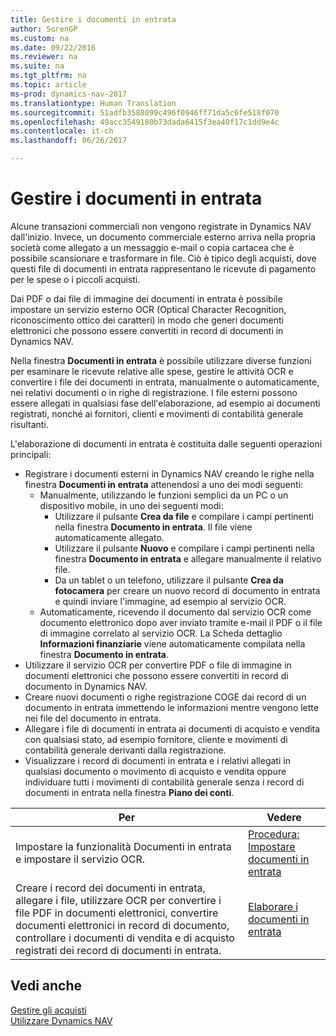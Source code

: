```yaml
---
title: Gestire i documenti in entrata
author: SorenGP
ms.custom: na
ms.date: 09/22/2016
ms.reviewer: na
ms.suite: na
ms.tgt_pltfrm: na
ms.topic: article
ms-prod: dynamics-nav-2017
ms.translationtype: Human Translation
ms.sourcegitcommit: 51adfb3588099c496f0946ff71da5c6fe518f070
ms.openlocfilehash: 49acc3549180b73dada6415f3ea40f17c1dd9e4c
ms.contentlocale: it-ch
ms.lasthandoff: 06/26/2017

---
```


# <a name="manage-incoming-documents"></a>Gestire i documenti in entrata
Alcune transazioni commerciali non vengono registrate in Dynamics NAV dall'inizio. Invece, un documento commerciale esterno arriva nella propria società come allegato a un messaggio e-mail o copia cartacea che è possibile scansionare e trasformare in file. Ciò è tipico degli acquisti, dove questi file di documenti in entrata rappresentano le ricevute di pagamento per le spese o i piccoli acquisti.

Dai PDF o dai file di immagine dei documenti in entrata è possibile impostare un servizio esterno OCR (Optical Character Recognition, riconoscimento ottico dei caratteri) in modo che generi documenti elettronici che possono essere convertiti in record di documenti in Dynamics NAV.

Nella finestra **Documenti in entrata** è possibile utilizzare diverse funzioni per esaminare le ricevute relative alle spese, gestire le attività OCR e convertire i file dei documenti in entrata, manualmente o automaticamente, nei relativi documenti o in righe di registrazione. I file esterni possono essere allegati in qualsiasi fase dell'elaborazione, ad esempio ai documenti registrati, nonché ai fornitori, clienti e movimenti di contabilità generale risultanti.

L'elaborazione di documenti in entrata è costituita dalle seguenti operazioni principali:

* Registrare i documenti esterni in Dynamics NAV creando le righe nella finestra **Documenti in entrata** attenendosi a uno dei modi seguenti:
    * Manualmente, utilizzando le funzioni semplici da un PC o un dispositivo mobile, in uno dei seguenti modi:
        * Utilizzare il pulsante **Crea da file** e compilare i campi pertinenti nella finestra **Documento in entrata**. Il file viene automaticamente allegato.  
        * Utilizzare il pulsante **Nuovo** e compilare i campi pertinenti nella finestra **Documento in entrata** e allegare manualmente il relativo file.
        * Da un tablet o un telefono, utilizzare il pulsante **Crea da fotocamera** per creare un nuovo record di documento in entrata e quindi inviare l'immagine, ad esempio al servizio OCR.
    * Automaticamente, ricevendo il documento dal servizio OCR come documento elettronico dopo aver inviato tramite e-mail il PDF o il file di immagine correlato al servizio OCR. La Scheda dettaglio **Informazioni finanziarie** viene automaticamente compilata nella finestra **Documento in entrata**.
* Utilizzare il servizio OCR per convertire PDF o file di immagine in documenti elettronici che possono essere convertiti in record di documento in Dynamics NAV.
* Creare nuovi documenti o righe registrazione COGE dai record di un documento in entrata immettendo le informazioni mentre vengono lette nei file del documento in entrata.
* Allegare i file di documenti in entrata ai documenti di acquisto e vendita con qualsiasi stato, ad esempio fornitore, cliente e movimenti di contabilità generale derivanti dalla registrazione.
* Visualizzare i record di documenti in entrata e i relativi allegati in qualsiasi documento o movimento di acquisto e vendita oppure individuare tutti i movimenti di contabilità generale senza i record di documenti in entrata nella finestra **Piano dei conti**.


|Per |Vedere |
|---|----|
|Impostare la funzionalità Documenti in entrata e impostare il servizio OCR.|[Procedura: Impostare documenti in entrata](across-how-setup-income-documents.md)|
|Creare i record dei documenti in entrata, allegare i file, utilizzare OCR per convertire i file PDF in documenti elettronici, convertire documenti elettronici in record di documento, controllare i documenti di vendita e di acquisto registrati dei record di documenti in entrata.|[Elaborare i documenti in entrata](across-process-income-documents.md)|

## <a name="see-also"></a>Vedi anche  
[Gestire gli acquisti](purchasing-manage-purchasing.md)  
[Utilizzare Dynamics NAV](ui-work-product.md)

